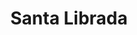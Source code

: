 ---
title: "Santa Librada"
url: /santiago-de-veraguas/santa-librada-avenida-rodolfo-giron-r/
shop: Bäckerei
---